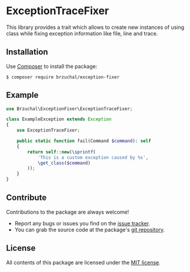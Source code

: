 # ExceptionTraceFixer

This library provides a trait which allows to create new instances of using class while
fixing exception information like file, line and trace. 

## Installation

Use [Composer](https://getcomposer.org/) to install the package:

```
$ composer require brzuchal/exception-fixer
```

## Example

```php
use Brzuchal\ExceptionFixer\ExceptionTraceFixer;

class ExampleException extends Exception
{
    use ExceptionTraceFixer;

    public static function fail(Command $command): self
    {
        return self::new(\sprintf(
            'This is a custom exception caused by %s',
            \get_class($command)
        ));
    }
}
```

## Contribute

Contributions to the package are always welcome!

* Report any bugs or issues you find on the [issue tracker](https://github.com/brzuchal/exception-fixer/issues).
* You can grab the source code at the package's [git repository](https://github.com/brzuchal/exception-fixer).

## License

All contents of this package are licensed under the [MIT license](LICENSE).
